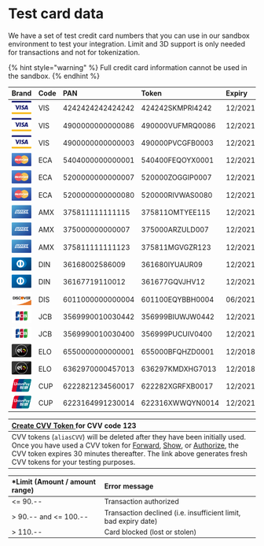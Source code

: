 # Test card data

We have a set of test credit card numbers that you can use in our sandbox environment to test your integration. Limit and 3D support is only needed for transactions and not for tokenization.

{% hint style="warning" %}
Full credit card information cannot be used in the sandbox.
{% endhint %}

| Brand | Code | PAN | Token | Expiry | CVV | Limit | 3D |
| :--- | :--- | :--- | :--- | :--- | :--- | :--- | :--- |
| ![](.gitbook/assets/logo_visa%20%281%29.png) | VIS | 4242424242424242 | 424242SKMPRI4242 | 12/2021 | 123 | yes | No |
| ![](.gitbook/assets/logo_visa%20%282%29.png) | VIS | 4900000000000086 | 490000VUFMRQ0086 | 12/2021 | 123 | No | Yes |
| ![](.gitbook/assets/logo_visa.png) | VIS | 4900000000000003 | 490000PVCGFB0003 | 12/2021 | 123 | No | Yes |
| ![](.gitbook/assets/logo_mastercard.png) | ECA | 5404000000000001 | 540400FEQOYX0001 | 12/2021 | 123 | Yes | Yes |
| ![](.gitbook/assets/logo_mastercard%20%281%29.png) | ECA | 5200000000000007 | 520000ZOGGIP0007 | 12/2021 | 123 | No | No |
| ![](.gitbook/assets/logo_mastercard%20%282%29.png) | ECA | 5200000000000080 | 520000RIVWAS0080 | 12/2021 | 123 | No | Yes |
| ![](.gitbook/assets/logo_amex.png) | AMX | 375811111111115 | 375811OMTYEE115 | 12/2021 | 1234 | Yes | No |
| ![](.gitbook/assets/logo_amex%20%281%29.png) | AMX | 375000000000007 | 375000ARZULD007 | 12/2021 | 1234 | No | Yes |
| ![](.gitbook/assets/logo_amex%20%282%29.png) | AMX | 375811111111123 | 375811MGVGZR123 | 12/2021 | 1234 | No | No |
| ![](.gitbook/assets/logo_diners.png) | DIN | 36168002586009 | 361680IYUAUR09 | 12/2021 | 123 | Yes | - |
| ![](.gitbook/assets/logo_diners%20%281%29.png) | DIN | 36167719110012 | 361677GQVJHV12 | 12/2021 | 123 | No | - |
| ![](.gitbook/assets/logo_discover.png) | DIS | 6011000000000004 | 601100EQYBBH0004 | 06/2021 | 123 | - | - |
| ![](.gitbook/assets/logo_jcb%20%281%29.png) | JCB | 3569990010030442 | 356999BIUWJW0442 | 12/2021 | 123 | Yes | - |
| ![](.gitbook/assets/logo_jcb.png) | JCB | 3569990010030400 | 356999PUCUIV0400 | 12/2021 | 123 | No | No |
| ![](.gitbook/assets/logo_elo%20%281%29.png) | ELO | 6550000000000001 | 655000BFQHZD0001 | 12/2018 | 123 | - | - |
| ![](.gitbook/assets/logo_elo.png) | ELO | 6362970000457013 | 636297KMDXHG7013 | 12/2018 | 123 | - | - |
| ![](.gitbook/assets/logo_cup%20%281%29.png) | CUP | 6222821234560017 | 622282XGRFXB0017 | 12/2021 | - | No | Yes |
| ![](.gitbook/assets/logo_cup.png) | CUP | 6223164991230014 | 622316XWWQYN0014 | 12/2021 | - | No | No |

| [**Create CVV Token** ](https://pilot.datatrans.biz/upp/jsp/upStart.jsp?uppAliasOnly=yes&merchantId=1000011011&amount=1000&currency=CHF&refno=800381&sign=30916165706580013&paymentmethod=VIS&aliasCC=70119122433810042&expm=12&expy=21&cvv=123)for CVV code 123 |
| :--- |
| CVV tokens \(`aliasCVV`\) will be deleted after they have been initially used. Once you have used a CVV token for [Forward](use-stored-cards/forward/), [Show](use-stored-cards/show.md), or [Authorize](use-stored-cards/authorize.md), the CVV token expires 30 minutes thereafter. The link above generates fresh CVV tokens for your testing purposes.  |

| \*Limit \(Amount / amount range\) | Error message |
| :--- | :--- |
| &lt;= 90.-- | Transaction authorized |
| &gt; 90.-- and &lt;= 100.-- | Transaction declined \(i.e. insufficient limit, bad expiry date\) |
| &gt; 110.-- | Card blocked \(lost or stolen\) |




